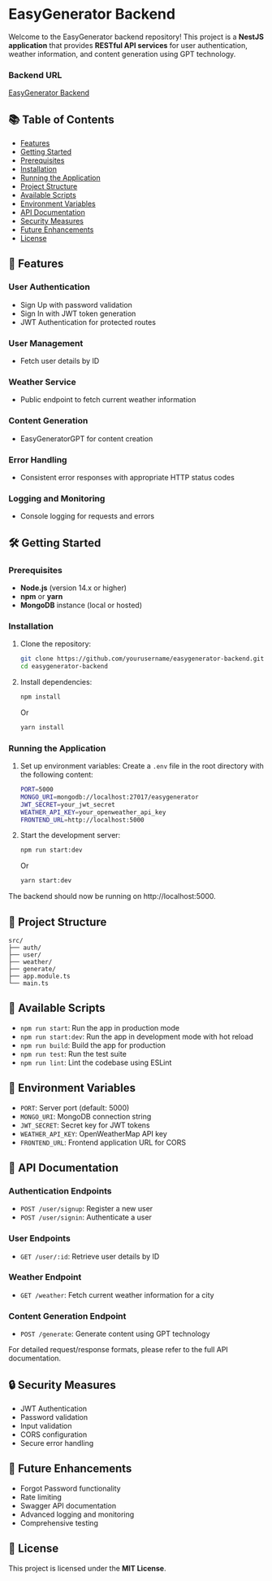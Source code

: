 # EasyGenerator Backend

Welcome to the EasyGenerator backend repository! This project is a **NestJS application** that provides **RESTful API services** for user authentication, weather information, and content generation using GPT technology.

### Backend URL
[EasyGenerator Backend](https://easygenerator-my-backend.onrender.com)

## 📚 Table of Contents
- [Features](#features)
- [Getting Started](#getting-started)
- [Prerequisites](#prerequisites)
- [Installation](#installation)
- [Running the Application](#running-the-application)
- [Project Structure](#project-structure)
- [Available Scripts](#available-scripts)
- [Environment Variables](#environment-variables)
- [API Documentation](#api-documentation)
- [Security Measures](#security-measures)
- [Future Enhancements](#future-enhancements)
- [License](#license)

## 🌟 Features

### User Authentication
- Sign Up with password validation
- Sign In with JWT token generation
- JWT Authentication for protected routes

### User Management
- Fetch user details by ID

### Weather Service
- Public endpoint to fetch current weather information

### Content Generation
- EasyGeneratorGPT for content creation

### Error Handling
- Consistent error responses with appropriate HTTP status codes

### Logging and Monitoring
- Console logging for requests and errors

## 🛠 Getting Started

### Prerequisites
- **Node.js** (version 14.x or higher)
- **npm** or **yarn**
- **MongoDB** instance (local or hosted)

### Installation
1. Clone the repository:
   ```bash
   git clone https://github.com/yourusername/easygenerator-backend.git
   cd easygenerator-backend
   ```

2. Install dependencies:
   ```bash
   npm install
   ```
   Or
   ```bash
   yarn install
   ```

### Running the Application
1. Set up environment variables:
   Create a `.env` file in the root directory with the following content:
   ```bash
   PORT=5000
   MONGO_URI=mongodb://localhost:27017/easygenerator
   JWT_SECRET=your_jwt_secret
   WEATHER_API_KEY=your_openweather_api_key
   FRONTEND_URL=http://localhost:5000
   ```

2. Start the development server:
   ```bash
   npm run start:dev
   ```
   Or
   ```bash
   yarn start:dev
   ```

The backend should now be running on http://localhost:5000.

## 📁 Project Structure
```
src/
├── auth/
├── user/
├── weather/
├── generate/
├── app.module.ts
└── main.ts
```

## 📜 Available Scripts
- `npm run start`: Run the app in production mode
- `npm run start:dev`: Run the app in development mode with hot reload
- `npm run build`: Build the app for production
- `npm run test`: Run the test suite
- `npm run lint`: Lint the codebase using ESLint

## 🔐 Environment Variables
- `PORT`: Server port (default: 5000)
- `MONGO_URI`: MongoDB connection string
- `JWT_SECRET`: Secret key for JWT tokens
- `WEATHER_API_KEY`: OpenWeatherMap API key
- `FRONTEND_URL`: Frontend application URL for CORS

## 📄 API Documentation

### Authentication Endpoints
- `POST /user/signup`: Register a new user
- `POST /user/signin`: Authenticate a user

### User Endpoints
- `GET /user/:id`: Retrieve user details by ID

### Weather Endpoint
- `GET /weather`: Fetch current weather information for a city

### Content Generation Endpoint
- `POST /generate`: Generate content using GPT technology

For detailed request/response formats, please refer to the full API documentation.

## 🔒 Security Measures
- JWT Authentication
- Password validation
- Input validation
- CORS configuration
- Secure error handling

## 🚀 Future Enhancements
- Forgot Password functionality
- Rate limiting
- Swagger API documentation
- Advanced logging and monitoring
- Comprehensive testing

## 📄 License
This project is licensed under the **MIT License**.